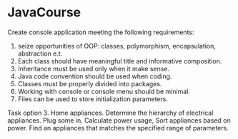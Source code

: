# JavaCourse

Create console application meeting the following requirements:
1. seize opportunities of OOP: classes, polymorphism, encapsulation, abstraction e.t.
2. Each class should have meaningful title and informative composition.
3. Inheritance must be used only when it make sense.
4. Java code convention should be used when coding.
5. Classes must be properly divided into packages.
6. Working with console or console menu should be minimal.
7. Files can be used to store initialization parameters.

Task option 3. Home appliances.
Determine the hierarchy of electrical appliances. Plug some in. Calculate power usage, Sort appliances based on power.
Find an appliances that matches the specified range of parameters.


